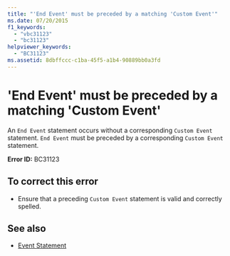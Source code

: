 ```yaml
---
title: "'End Event' must be preceded by a matching 'Custom Event'"
ms.date: 07/20/2015
f1_keywords: 
  - "vbc31123"
  - "bc31123"
helpviewer_keywords: 
  - "BC31123"
ms.assetid: 8dbffccc-c1ba-45f5-a1b4-90889bb0a3fd
---
```

# 'End Event' must be preceded by a matching 'Custom Event'
An `End Event` statement occurs without a corresponding `Custom Event` statement. `End Event` must be preceded by a corresponding `Custom Event` statement.  
  
 **Error ID:** BC31123  
  
## To correct this error  
  
-   Ensure that a preceding `Custom Event` statement is valid and correctly spelled.  
  
## See also
- [Event Statement](../../visual-basic/language-reference/statements/event-statement.md)

